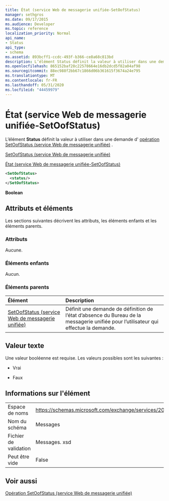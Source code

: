 ```yaml
---
title: État (service Web de messagerie unifiée-SetOofStatus)
manager: sethgros
ms.date: 09/17/2015
ms.audience: Developer
ms.topic: reference
localization_priority: Normal
api_name:
- Status
api_type:
- schema
ms.assetid: 893bcff1-ccdc-493f-b366-ce8a68c813bd
description: L’élément Status définit la valeur à utiliser dans une demande d’opération SetOofStatus (service Web de messagerie unifiée).
ms.openlocfilehash: 865152baf28c22578664e16db2dcd5f82a04af98
ms.sourcegitcommit: 88ec988f2bb67c1866d06b361615f3674a24e795
ms.translationtype: MT
ms.contentlocale: fr-FR
ms.lasthandoff: 05/31/2020
ms.locfileid: "44459979"
---
```

# <a name="status-um-web-service---setoofstatus"></a>État (service Web de messagerie unifiée-SetOofStatus)

L’élément **Status** définit la valeur à utiliser dans une demande d' [opération SetOofStatus (service Web de messagerie unifiée)](setoofstatus-operation-um-web-service.md) . 
  
[SetOofStatus (service Web de messagerie unifiée)](setoofstatus-um-web-service.md)
  
[État (service Web de messagerie unifiée-SetOofStatus)](status-um-web-servicesetoofstatus.md)
  
```xml
<SetOofStatus>
  <status/>
</SetOofStatus>
```

 **Boolean**
## <a name="attributes-and-elements"></a>Attributs et éléments

Les sections suivantes décrivent les attributs, les éléments enfants et les éléments parents.
  
### <a name="attributes"></a>Attributs

Aucune.
  
### <a name="child-elements"></a>Éléments enfants

Aucun.
  
### <a name="parent-elements"></a>Éléments parents

|**Élément**|**Description**|
|:-----|:-----|
|[SetOofStatus (service Web de messagerie unifiée)](setoofstatus-um-web-service.md) <br/> |Définit une demande de définition de l’état d’absence du Bureau de la messagerie unifiée pour l’utilisateur qui effectue la demande.  <br/> |
   
## <a name="text-value"></a>Valeur texte

Une valeur booléenne est requise. Les valeurs possibles sont les suivantes :
  
- Vrai
    
- Faux
    
## <a name="element-information"></a>Informations sur l'élément

|||
|:-----|:-----|
|Espace de noms  <br/> |https://schemas.microsoft.com/exchange/services/2006/messages  <br/> |
|Nom du schéma  <br/> |Messages  <br/> |
|Fichier de validation  <br/> |Messages. xsd  <br/> |
|Peut être vide  <br/> |False  <br/> |
   
## <a name="see-also"></a>Voir aussi



[Opération SetOofStatus (service Web de messagerie unifiée)](setoofstatus-operation-um-web-service.md)

